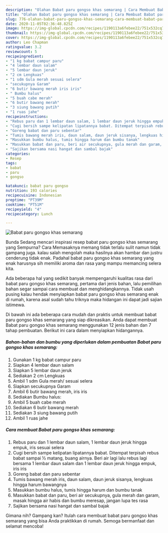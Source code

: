 ```yaml
---
description: "Olahan Babat paru gongso khas semarang | Cara Membuat Babat paru gongso khas semarang Yang Bikin Ngiler"
title: "Olahan Babat paru gongso khas semarang | Cara Membuat Babat paru gongso khas semarang Yang Bikin Ngiler"
slug: 776-olahan-babat-paru-gongso-khas-semarang-cara-membuat-babat-paru-gongso-khas-semarang-yang-bikin-ngiler
date: 2020-11-05T02:36:48.825Z
image: https://img-global.cpcdn.com/recipes/1190113a6febee22/751x532cq70/babat-paru-gongso-khas-semarang-foto-resep-utama.jpg
thumbnail: https://img-global.cpcdn.com/recipes/1190113a6febee22/751x532cq70/babat-paru-gongso-khas-semarang-foto-resep-utama.jpg
cover: https://img-global.cpcdn.com/recipes/1190113a6febee22/751x532cq70/babat-paru-gongso-khas-semarang-foto-resep-utama.jpg
author: Leo Chapman
ratingvalue: 3.2
reviewcount: 5
recipeingredient:
- "1 kg babat campur paru"
- "4 lembar daun salam"
- "5 lembar daun jeruk"
- "2 cm Lengkuas"
- "1 sdm Gula merah sesuai selera"
- "secukupnya Garam"
- "6 butir bawang merah iris iris"
- " Bumbu halus"
- "5 buah cabe merah"
- "6 butir bawang merah"
- "3 siung bawang putih"
- "1 ruas jahe"
recipeinstructions:
- "Rebus paru dan 1 lembar daun salam, 1 lembar daun jeruk hingga empuk, iris sesuai selera"
- "Cugi bersih sampe kelipatan lipatannya babat. Ditempat terpisah rebus babat sampai ½ matang, buang airnya. Beri air lagi lalu rebus lagi bersama 1 lembar daun salam dan 1 lembar daun jeruk hingga empuk, iris iris"
- "Goreng babat dan paru sebentar"
- "Tumis bawang merah iris, daun salam, daun jeruk sisanya, lengkuas hingga harum bawangnya"
- "Masukkan bumbu halus, tumis hingga harum dan bumbu tanak"
- "Masukkan babat dan paru, beri air secukupnya, gula merah dan garam, masak hingga air habis dan bumbu meresap, jangan lupa tes rasa"
- "Sajikan bersama nasi hangat dan sambal bajak"
categories:
- Resep
tags:
- babat
- paru
- gongso

katakunci: babat paru gongso 
nutrition: 193 calories
recipecuisine: Indonesian
preptime: "PT39M"
cooktime: "PT51M"
recipeyield: "4"
recipecategory: Lunch

---
```



![Babat paru gongso khas semarang](https://img-global.cpcdn.com/recipes/1190113a6febee22/751x532cq70/babat-paru-gongso-khas-semarang-foto-resep-utama.jpg)

Bunda Sedang mencari inspirasi resep babat paru gongso khas semarang yang Sempurna? Cara Memasaknya memang tidak terlalu sulit namun tidak gampang juga. kalau salah mengolah maka hasilnya akan hambar dan justru cenderung tidak enak. Padahal babat paru gongso khas semarang yang enak harusnya sih memiliki aroma dan rasa yang mampu memancing selera kita.



Ada beberapa hal yang sedikit banyak mempengaruhi kualitas rasa dari babat paru gongso khas semarang, pertama dari jenis bahan, lalu pemilihan bahan segar sampai cara membuat dan menghidangkannya. Tidak usah pusing kalau hendak menyiapkan babat paru gongso khas semarang enak di rumah, karena asal sudah tahu triknya maka hidangan ini dapat jadi sajian istimewa.


Di bawah ini ada beberapa cara mudah dan praktis untuk membuat babat paru gongso khas semarang yang siap dikreasikan. Anda dapat membuat Babat paru gongso khas semarang menggunakan 12 jenis bahan dan 7 tahap pembuatan. Berikut ini cara dalam menyiapkan hidangannya.

<!--inarticleads1-->

##### Bahan-bahan dan bumbu yang diperlukan dalam pembuatan Babat paru gongso khas semarang:

1. Gunakan 1 kg babat campur paru
1. Siapkan 4 lembar daun salam
1. Siapkan 5 lembar daun jeruk
1. Sediakan 2 cm Lengkuas
1. Ambil 1 sdm Gula merah/ sesuai selera
1. Siapkan secukupnya Garam
1. Ambil 6 butir bawang merah, iris iris
1. Sediakan  Bumbu halus:
1. Ambil 5 buah cabe merah
1. Sediakan 6 butir bawang merah
1. Sediakan 3 siung bawang putih
1. Ambil 1 ruas jahe




<!--inarticleads2-->

##### Cara membuat Babat paru gongso khas semarang:

1. Rebus paru dan 1 lembar daun salam, 1 lembar daun jeruk hingga empuk, iris sesuai selera
1. Cugi bersih sampe kelipatan lipatannya babat. Ditempat terpisah rebus babat sampai ½ matang, buang airnya. Beri air lagi lalu rebus lagi bersama 1 lembar daun salam dan 1 lembar daun jeruk hingga empuk, iris iris
1. Goreng babat dan paru sebentar
1. Tumis bawang merah iris, daun salam, daun jeruk sisanya, lengkuas hingga harum bawangnya
1. Masukkan bumbu halus, tumis hingga harum dan bumbu tanak
1. Masukkan babat dan paru, beri air secukupnya, gula merah dan garam, masak hingga air habis dan bumbu meresap, jangan lupa tes rasa
1. Sajikan bersama nasi hangat dan sambal bajak




Gimana nih? Gampang kan? Itulah cara membuat babat paru gongso khas semarang yang bisa Anda praktikkan di rumah. Semoga bermanfaat dan selamat mencoba!
